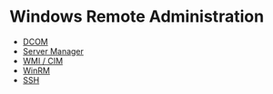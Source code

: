 Windows Remote Administration
=============================

- [DCOM](RemoteAdministration/Dcom.md)
- [Server Manager](RemoteAdministration/ServerManager.md)
- [WMI / CIM](RemoteAdministration/Wmi.md)
- [WinRM](RemoteAdministration/WinRM.md)
- [SSH](RemoteAdministration/Ssh.md)
